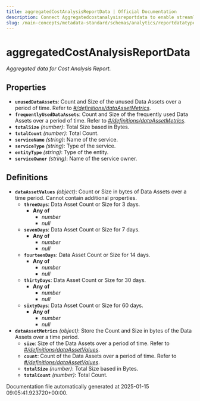 ```yaml
---
title: aggregatedCostAnalysisReportData | Official Documentation
description: Connect Aggregatedcostanalysisreportdata to enable streamlined access, monitoring, or search of enterprise data using secure and scalable integrations
slug: /main-concepts/metadata-standard/schemas/analytics/reportdatatype/aggregatedcostanalysisreportdata
---
```


# aggregatedCostAnalysisReportData

*Aggregated data for Cost Analysis Report.*

## Properties

- **`unusedDataAssets`**: Count and Size of the unused Data Assets over a period of time. Refer to *[#/definitions/dataAssetMetrics](#definitions/dataAssetMetrics)*.
- **`frequentlyUsedDataAssets`**: Count and Size of the frequently used Data Assets over a period of time. Refer to *[#/definitions/dataAssetMetrics](#definitions/dataAssetMetrics)*.
- **`totalSize`** *(number)*: Total Size based in Bytes.
- **`totalCount`** *(number)*: Total Count.
- **`serviceName`** *(string)*: Name of the service.
- **`serviceType`** *(string)*: Type of the service.
- **`entityType`** *(string)*: Type of the entity.
- **`serviceOwner`** *(string)*: Name of the service owner.
## Definitions

- **`dataAssetValues`** *(object)*: Count or Size in bytes of Data Assets over a time period. Cannot contain additional properties.
  - **`threeDays`**: Data Asset Count or Size for 3 days.
    - **Any of**
      - *number*
      - *null*
  - **`sevenDays`**: Data Asset Count or Size for 7 days.
    - **Any of**
      - *number*
      - *null*
  - **`fourteenDays`**: Data Asset Count or Size for 14 days.
    - **Any of**
      - *number*
      - *null*
  - **`thirtyDays`**: Data Asset Count or Size for 30 days.
    - **Any of**
      - *number*
      - *null*
  - **`sixtyDays`**: Data Asset Count or Size for 60 days.
    - **Any of**
      - *number*
      - *null*
- **`dataAssetMetrics`** *(object)*: Store the Count and Size in bytes of the Data Assets over a time period.
  - **`size`**: Size of the Data Assets over a period of time. Refer to *[#/definitions/dataAssetValues](#definitions/dataAssetValues)*.
  - **`count`**: Count of the Data Assets over a period of time. Refer to *[#/definitions/dataAssetValues](#definitions/dataAssetValues)*.
  - **`totalSize`** *(number)*: Total Size based in Bytes.
  - **`totalCount`** *(number)*: Total Count.


Documentation file automatically generated at 2025-01-15 09:05:41.923720+00:00.
